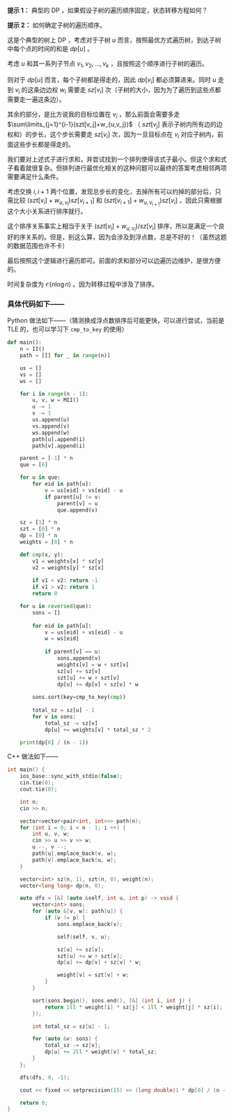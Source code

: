 **提示 1：** 典型的 DP ，如果假设子树的遍历顺序固定，状态转移方程如何？

**提示 2：** 如何确定子树的遍历顺序。

这是个典型的树上 DP ，考虑对于子树 $u$ 而言，按照最优方式遍历树，到达子树中每个点的时间的和是 $dp[u]$ 。

考虑 $u$ 和其一系列子节点 $v_1,v_2,\dots,v_k$ ，且按照这个顺序进行子树的遍历。

则对于 $dp[u]$ 而言，每个子树都是得走的，因此 $dp[v_i]$ 都必须算进来。同时 $u$ 走到 $v_i$ 的这条边边权 $w_i$ 需要走 $sz[v_i]$ 次（子树的大小，因为为了遍历到这些点都需要走一遍这条边）。

其余的部分，是比方说我的目标位置在 $v_i$ ，那么前面会需要多走 $\sum\limits_{j=1}^{i-1}(szt[v_j]+w_{u,v_j})$ （ $szt[v_j]$ 表示子树内所有边的边权和）的步长，这个步长需要走 $sz[v_i]$ 次，因为一旦目标点在 $v_i$ 对应子树内，前面这些步长都是得走的。

我们要对上述式子进行求和，并尝试找到一个排列使得该式子最小。但这个求和式子看着就很复杂。但排列进行最优化相关的这种问题可以最终的答案考虑相邻两项需要满足什么条件。

考虑交换 $i,i+1$ 两个位置，发现总步长的变化，去掉所有可以约掉的部分后，只需比较 $(szt[v_i]+w_{u,v_i})sz[v_{i+1}]$ 和 $(szt[v_{i+1}]+w_{u,v_{i+1}})sz[v_i]$ ，因此只需根据这个大小关系进行排序就行。

这个排序关系事实上相当于关于 $(szt[v_i]+w_{u,v_i})/sz[v_i]$ 排序，所以是满足一个良好的序关系的。但是，别这么算，因为会涉及到浮点数，总是不好的！（虽然这题的数据范围也许不卡）

最后按照这个逻辑进行遍历即可。前面的求和部分可以边遍历边维护，是很方便的。

时间复杂度为 $\mathcal{O}(n\log n)$ 。因为转移过程中涉及了排序。

### 具体代码如下——

Python 做法如下——（猜测换成浮点数排序后可能更快，可以进行尝试，当前是 TLE 的，也可以学习下 `cmp_to_key` 的使用）

```Python []
def main():
    n = II()
    path = [[] for _ in range(n)]

    us = []
    vs = []
    ws = []

    for i in range(n - 1):
        u, v, w = MII()
        u -= 1
        v -= 1
        us.append(u)
        vs.append(v)
        ws.append(w)
        path[u].append(i)
        path[v].append(i)

    parent = [-1] * n
    que = [0]

    for u in que:
        for eid in path[u]:
            v = us[eid] + vs[eid] - u
            if parent[u] != v:
                parent[v] = u
                que.append(v)

    sz = [1] * n
    szt = [0] * n
    dp = [0] * n
    weights = [0] * n

    def cmp(x, y):
        v1 = weights[x] * sz[y]
        v2 = weights[y] * sz[x]
        
        if v1 < v2: return -1
        if v1 > v2: return 1
        return 0

    for u in reversed(que):
        sons = []
        
        for eid in path[u]:
            v = us[eid] + vs[eid] - u
            w = ws[eid]
            
            if parent[v] == u:
                sons.append(v)
                weights[v] = w + szt[v]
                sz[u] += sz[v]
                szt[u] += w + szt[v]
                dp[u] += dp[v] + sz[v] * w
        
        sons.sort(key=cmp_to_key(cmp))
        
        total_sz = sz[u] - 1
        for v in sons:
            total_sz -= sz[v]
            dp[u] += weights[v] * total_sz * 2

    print(dp[0] / (n - 1))
```

C++ 做法如下——

```cpp []
int main() {
    ios_base::sync_with_stdio(false);
    cin.tie(0);
    cout.tie(0);

    int n;
    cin >> n;

    vector<vector<pair<int, int>>> path(n);
    for (int i = 0; i < n - 1; i ++) {
        int u, v, w;
        cin >> u >> v >> w;
        u --, v --;
        path[u].emplace_back(v, w);
        path[v].emplace_back(u, w);
    }

    vector<int> sz(n, 1), szt(n, 0), weight(n);
    vector<long long> dp(n, 0);

    auto dfs = [&] (auto &self, int u, int p) -> void {
        vector<int> sons;
        for (auto &[v, w]: path[u]) {
            if (v != p) {
                sons.emplace_back(v);

                self(self, v, u);

                sz[u] += sz[v];
                szt[u] += w + szt[v];
                dp[u] += dp[v] + sz[v] * w;

                weight[v] = szt[v] + w;
            }
        }

        sort(sons.begin(), sons.end(), [&] (int i, int j) {
            return 1ll * weight[i] * sz[j] < 1ll * weight[j] * sz[i];
        });

        int total_sz = sz[u] - 1;

        for (auto &v: sons) {
            total_sz -= sz[v];
            dp[u] += 2ll * weight[v] * total_sz;
        }
    };

    dfs(dfs, 0, -1);

    cout << fixed << setprecision(15) << (long double)1 * dp[0] / (n - 1);

    return 0;
}
```